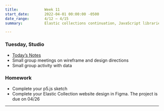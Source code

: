 ```yaml
---
title:            Week 11
start_date:       2022-04-01 00:00:00 -0500
date_range:       4/12 – 4/15
summary:          Elastic collections continuation, JavaScript libraries

---
```



### Tuesday, Studio

- [Today&rsquo;s Notes](https://paper.dropbox.com/doc/Parsons-Week-11a-Elastic-Collections-Continue--BfdGcjKMaCz4~nJqMfgAveCfAQ-FT3wjxT8szaUnmfpAEcEa)
- Small group meetings on wireframe and design directions
- Small group activity with data


### Homework
- Complete your p5.js sketch
- Complete your Elastic Collection website design in Figma. The project is due on 04/26

---